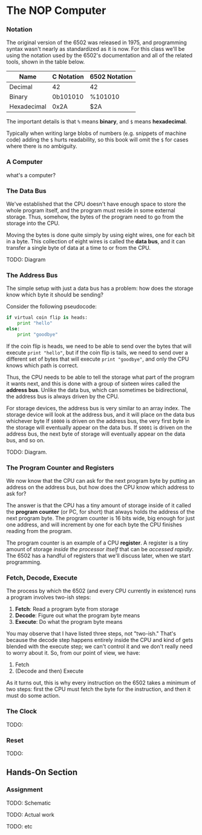 # The NOP Computer

### Notation

The original version of the 6502 was released in 1975,
and programming syntax wasn't nearly as standardized as it is now.
For this class we'll be using the notation used by the 6502's documentation and all of the related tools,
shown in the table below.

| Name        | C Notation | 6502 Notation |
|-------------|------------|---------------|
| Decimal     | 42         | 42            |
| Binary      | 0b101010   | %101010       |
| Hexadecimal | 0x2A       | $2A           |

The important details is that `%` means **binary**, and `$` means **hexadecimal**.

Typically when writing large blobs of numbers (e.g. snippets of machine code) adding the `$` hurts readability,
so this book will omit the `$` for cases where there is no ambiguity.

### A Computer

what's a computer?

### The Data Bus

We've established that the CPU doesn't have enough space to store the whole program itself,
and the program must reside in some external storage.
Thus, somehow, the bytes of the program need to go from the storage into the CPU.

Moving the bytes is done quite simply by using eight wires, one for each bit in a byte.
This collection of eight wires is called the **data bus**,
and it can transfer a single byte of data at a time to or from the CPU.

TODO: Diagram

### The Address Bus

The simple setup with just a data bus has a problem:
how does the storage know which byte it should be sending?

Consider the following pseudocode:
```py
if virtual coin flip is heads:
    print "hello"
else:
    print "goodbye"
```

If the coin flip is heads, we need to be able to send over the bytes that will execute `print "hello"`,
but if the coin flip is tails, we need to send over a different set of bytes that will execute `print "goodbye"`,
and only the CPU knows which path is correct.

Thus, the CPU needs to be able to tell the storage what part of the program it wants next,
and this is done with a group of sixteen wires called the **address bus**.
Unlike the data bus, which can sometimes be bidirectional, the address bus is always driven by the CPU.

For storage devices, the address bus is very similar to an array index.
The storage device will look at the address bus, and it will place on the data bus whichever byte
If `$0000` is driven on the address bus, the very first byte in the storage will eventually appear on the data bus.
If `$0001` is driven on the address bus, the next byte of storage will eventually appear on the data bus, and so on.

TODO: Diagram.

### The Program Counter and Registers

We now know that the CPU can ask for the next program byte by putting an address on the address bus,
but how does the CPU know which address to ask for?

The answer is that the CPU has a tiny amount of storage inside of it called the **program counter** (or PC, for short)
that always holds the address of the next program byte. The program counter is 16 bits wide, big enough for just one address,
and will increment by one for each byte the CPU finishes reading from the program.

The program counter is an example of a CPU **register**.
A register is a tiny amount of storage *inside the processor itself* that can be *accessed rapidly*.
The 6502 has a handful of registers that we'll discuss later, when we start programming.

### Fetch, Decode, Execute

The process by which the 6502 (and every CPU currently in existence) runs a program involves two-ish steps:

1. **Fetch**: Read a program byte from storage
2. **Decode**: Figure out what the program byte means
3. **Execute**: Do what the program byte means

You may observe that I have listed three steps, not "two-ish."
That's because the decode step happens entirely inside the CPU and kind of gets blended with the execute step;
we can't control it and we don't really need to worry about it.
So, from our point of view, we have:

1. Fetch
2. (Decode and then) Execute

As it turns out, this is why every instruction on the 6502 takes a minimum of two steps:
first the CPU must fetch the byte for the instruction, and then it must do some action.

### The Clock

TODO:

### Reset

TODO:

## Hands-On Section

### Assignment

TODO: Schematic

TODO: Actual work

TODO: etc